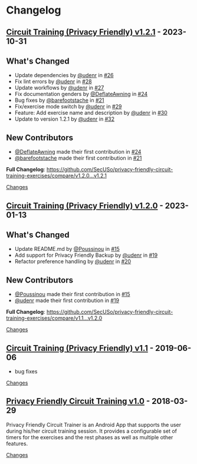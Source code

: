 # Changelog

<a id="v1.2.1"></a>
## [Circuit Training (Privacy Friendly) v1.2.1](https://github.com/SecUSo/privacy-friendly-circuit-training-exercises/releases/tag/v1.2.1) - 2023-10-31

## What's Changed
* Update dependencies by [@udenr](https://github.com/udenr) in [#26](https://github.com/SecUSo/privacy-friendly-circuit-training-exercises/pull/26)
* Fix lint errors by [@udenr](https://github.com/udenr) in [#28](https://github.com/SecUSo/privacy-friendly-circuit-training-exercises/pull/28)
* Update workflows by [@udenr](https://github.com/udenr) in [#27](https://github.com/SecUSo/privacy-friendly-circuit-training-exercises/pull/27)
* Fix documentation genders by [@DeflateAwning](https://github.com/DeflateAwning) in [#24](https://github.com/SecUSo/privacy-friendly-circuit-training-exercises/pull/24)
* Bug fixes by [@barefootstache](https://github.com/barefootstache) in [#21](https://github.com/SecUSo/privacy-friendly-circuit-training-exercises/pull/21)
* Fix/exercise mode switch by [@udenr](https://github.com/udenr) in [#29](https://github.com/SecUSo/privacy-friendly-circuit-training-exercises/pull/29)
* Feature: Add exercise name and description by [@udenr](https://github.com/udenr) in [#30](https://github.com/SecUSo/privacy-friendly-circuit-training-exercises/pull/30)
* Update to version 1.2.1 by [@udenr](https://github.com/udenr) in [#32](https://github.com/SecUSo/privacy-friendly-circuit-training-exercises/pull/32)

## New Contributors
* [@DeflateAwning](https://github.com/DeflateAwning) made their first contribution in [#24](https://github.com/SecUSo/privacy-friendly-circuit-training-exercises/pull/24)
* [@barefootstache](https://github.com/barefootstache) made their first contribution in [#21](https://github.com/SecUSo/privacy-friendly-circuit-training-exercises/pull/21)

**Full Changelog**: https://github.com/SecUSo/privacy-friendly-circuit-training-exercises/compare/v1.2.0...v1.2.1

[Changes][v1.2.1]


<a id="v1.2.0"></a>
## [Circuit Training (Privacy Friendly) v1.2.0](https://github.com/SecUSo/privacy-friendly-circuit-training-exercises/releases/tag/v1.2.0) - 2023-01-13

## What's Changed
* Update README.md by [@Poussinou](https://github.com/Poussinou) in [#15](https://github.com/SecUSo/privacy-friendly-circuit-training-exercises/pull/15)
* Add support for Privacy Friendly Backup by [@udenr](https://github.com/udenr) in [#19](https://github.com/SecUSo/privacy-friendly-circuit-training-exercises/pull/19)
* Refactor preference handling by [@udenr](https://github.com/udenr) in [#20](https://github.com/SecUSo/privacy-friendly-circuit-training-exercises/pull/20)

## New Contributors
* [@Poussinou](https://github.com/Poussinou) made their first contribution in [#15](https://github.com/SecUSo/privacy-friendly-circuit-training-exercises/pull/15)
* [@udenr](https://github.com/udenr) made their first contribution in [#19](https://github.com/SecUSo/privacy-friendly-circuit-training-exercises/pull/19)

**Full Changelog**: https://github.com/SecUSo/privacy-friendly-circuit-training-exercises/compare/v1.1...v1.2.0

[Changes][v1.2.0]


<a id="v1.1"></a>
## [Circuit Training (Privacy Friendly) v1.1](https://github.com/SecUSo/privacy-friendly-circuit-training-exercises/releases/tag/v1.1) - 2019-06-06

- bug fixes

[Changes][v1.1]


<a id="v1.0"></a>
## [Privacy Friendly Circuit Training v1.0](https://github.com/SecUSo/privacy-friendly-circuit-training-exercises/releases/tag/v1.0) - 2018-03-29

Privacy Friendly Circuit Trainer is an Android App that supports the user during his/her circuit training session. It provides a configurable set of timers for the exercises and the rest phases as well as multiple other features.

[Changes][v1.0]


[v1.2.1]: https://github.com/SecUSo/privacy-friendly-circuit-training-exercises/compare/v1.2.0...v1.2.1
[v1.2.0]: https://github.com/SecUSo/privacy-friendly-circuit-training-exercises/compare/v1.1...v1.2.0
[v1.1]: https://github.com/SecUSo/privacy-friendly-circuit-training-exercises/compare/v1.0...v1.1
[v1.0]: https://github.com/SecUSo/privacy-friendly-circuit-training-exercises/tree/v1.0

<!-- Generated by https://github.com/rhysd/changelog-from-release v3.9.0 -->
